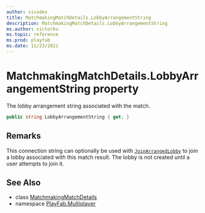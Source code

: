 ```yaml
---
author: vicodex
title: MatchmakingMatchDetails.LobbyArrangementString
description: MatchmakingMatchDetails.LobbyArrangementString
ms.author: victorku
ms.topic: reference
ms.prod: playfab
ms.date: 11/23/2021
---
```


# MatchmakingMatchDetails.LobbyArrangementString property

The lobby arrangement string associated with the match.

```csharp
public string LobbyArrangementString { get; }
```

## Remarks

This connection string can optionally be used with [`JoinArrangedLobby`](../PlayFabMultiplayer/JoinArrangedLobby.md) to join a lobby associated with this match result. The lobby is not created until a user attempts to join it.

## See Also

* class [MatchmakingMatchDetails](../MatchmakingMatchDetails.md)
* namespace [PlayFab.Multiplayer](../../PlayFabMultiplayerSDK.md)

